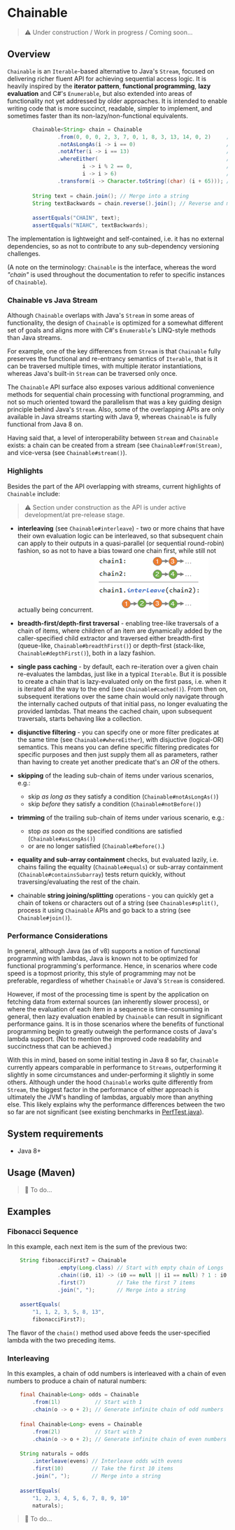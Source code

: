 # Chainable

> :warning: Under construction / Work in progress / Coming soon...

## Overview

`Chainable` is an `Iterable`-based alternative to Java's `Stream`, focused on delivering richer fluent API for achieving sequential access logic. It is heavily inspired by the **iterator pattern**, **functional programming**, **lazy evaluation** and C#'s `Enumerable`, but also extended into areas of functionality not yet addressed by older approaches. It is intended to enable writing code that is more succinct, readable, simpler to implement, and sometimes faster than its non-lazy/non-functional equivalents.

```java
        Chainable<String> chain = Chainable
                .from(0, 0, 0, 2, 3, 7, 0, 1, 8, 3, 13, 14, 0, 2)     // Integers
                .notAsLongAs(i -> i == 0)                             // Ignore leading sub chain of 0s
                .notAfter(i -> i == 13)                               // Stop after finding 13
                .whereEither(                                         // Choose only those that...
                        i -> i % 2 == 0,                              // ...are even
                        i -> i > 6)                                   // ...or greater than 6
                .transform(i -> Character.toString((char) (i + 65))); // Transform into letters

        String text = chain.join(); // Merge into a string
        String textBackwards = chain.reverse().join(); // Reverse and merge into a string

        assertEquals("CHAIN", text);
        assertEquals("NIAHC", textBackwards);
```

The implementation is lightweight and self-contained, i.e. it has no external dependencies, so as not to contribute to any sub-dependency versioning challenges.

(A note on the terminology: `Chainable` is the interface, whereas the word *"chain"* is used throughout the documentation to refer to specific instances of `Chainable`).

### Chainable vs Java Stream

Although `Chainable` overlaps with Java's `Stream` in some areas of functionality, the design of `Chainable` is optimized for a somewhat different set of goals and aligns more with C#'s `Enumerable`'s LINQ-style methods than Java streams.

For example, one of the key differences from `Stream` is that `Chainable` fully preserves the functional and re-entrancy semantics of `Iterable`, that is it can be traversed multiple times, with multiple iterator instantiations, whereas Java's built-in `Stream` can be traversed only once.

The `Chainable` API surface also exposes various additional convenience methods for sequential chain processing with functional programming, and not so much oriented toward the parallelism that was a key guiding design principle behind Java's `Stream`. Also, some of the overlapping APIs are only available in Java streams starting with Java 9, whereas `Chainable` is fully functional from Java 8 on.

Having said that, a level of interoperability between `Stream` and `Chainable` exists: a chain can be created from a stream (see `Chainable#from(Stream)`, and vice-versa (see `Chainable#stream()`).

### Highlights

Besides the part of the API overlapping with streams, current highlights of `Chainable` include:

> :warning: Section under construction as the API is under active development/at pre-release stage.

- **interleaving** (see `Chainable#interleave`) - two or more chains that have their own evaluation logic can be interleaved,
so that subsequent chain can apply to their outputs in a quasi-parallel (or sequential round-robin) fashion, so as not to have a bias toward one chain first, while still not actually being concurrent.
![Interleave](./src/main/java/doc-files/img/interleave.png)

- **breadth-first/depth-first traversal** - enabling tree-like traversals of a chain of items, where children of an item are dynamically added by the caller-specified child extractor and traversed either breadth-first (queue-like, `Chainable#breadthFirst()`) or depth-first (stack-like, `Chainable#depthFirst()`), both in a lazy fashion.

- **single pass caching** - by default, each re-iteration over a given chain re-evaluates the lambdas, just like in a typical `Iterable`. But it is possible to create a chain that is lazy-evaluated only on the first pass, i.e. when it is iterated all the way to the end (see `Chainable#cached()`). From then on, subsequent iterations over the same chain would only navigate through the internally cached outputs of that initial pass, no longer evaluating the provided lambdas. That means the cached chain, upon subsequent traversals, starts behaving like a collection. 

- **disjunctive filtering** - you can specify one or more filter predicates at the same time (see `Chainable#whereEither`), with disjuctive (logical-OR) semantics. This means you can define specific filtering predicates for specific purposes and then just supply them all as parameters, rather than having to create yet another predicate that's an *OR* of the others.

- **skipping** of the leading sub-chain of items under various scenarios, e.g.:
  - skip *as long as* they satisfy a condition (`Chainable#notAsLongAs()`)
  - skip *before* they satisfy a condition (`Chainable#notBefore()`)
  
- **trimming** of the trailing sub-chain of items under various scenario, e.g.:
  - stop *as soon as* the specified conditions are satisfied (`Chainable#asLongAs()`)
  - or are no longer satisfied (`Chainable#before()`.)

- **equality and sub-array containment** checks, but evaluated lazily, i.e. chains failing the equality (`Chainable#equals`) or sub-array containment (`Chainable#containsSubarray`) tests return quickly, without traversing/evaluating the rest of the chain.

- chainable **string joining/splitting** operations - you can quickly get a chain of tokens or characters out of a string (see `Chainables#split()`, process it using `Chainable` APIs and go back to a string (see `Chainable#join()`).

### Performance Considerations

In general, although Java (as of v8) supports a notion of functional programming with lambdas, Java is known not to be optimized for functional programming's performance. Hence, in scenarios where code speed is a topmost priority, this style of programming may not be preferable, regardless of whether `Chainable` or Java's `Stream` is considered.

However, if most of the processing time is spent by the application on fetching data from external sources (an inherently slower process), or where the evaluation of each item in a sequence is time-consuming in general, then lazy evaluation enabled by `Chainable` can result in significant performance gains. It is in those scenarios where the benefits of functional programming begin to greatly outweigh the performance costs of Java's lambda support. (Not to mention the improved code readability and succinctness that can be achieved.)

With this in mind, based on some initial testing in Java 8 so far, `Chainable` currently appears comparable in performance to `Streams`, outperforming it slightly in some circumstances and under-performing it slightly in some others. Although under the hood `Chainable` works quite differently from `Stream`, the biggest factor in the performance of either approach is ultimately the JVM's handling of lambdas, arguably more than anything else. This likely explains why the performance differences between the two so far are not significant (see existing benchmarks in [PerfTest.java](https://github.com/martinsawicki/chainable/blob/dev/src/test/java/com/github/martinsawicki/chainable/PerfTest.java)). 

## System requirements

- Java 8+

## Usage (Maven)

> :triangular_flag_on_post: To do...

## Examples

### Fibonacci Sequence

In this example, each next item is the sum of the previous two:

```java
    String fibonacciFirst7 = Chainable
                .empty(Long.class) // Start with empty chain of Longs
                .chain((i0, i1) -> (i0 == null || i1 == null) ? 1 : i0 + i1) // Fibonacci number generator
                .first(7)          // Take the first 7 items
                .join(", ");       // Merge into a string

    assertEquals(
        "1, 1, 2, 3, 5, 8, 13",
        fibonacciFirst7);
```

The flavor of the `chain()` method used above feeds the user-specified lambda with the two preceding items.

### Interleaving

In this examples, a chain of odd numbers is interleaved with a chain of even numbers to produce a chain of natural numbers:

```java
    final Chainable<Long> odds = Chainable
        .from(1l)           // Start with 1
        .chain(o -> o + 2); // Generate infinite chain of odd numbers

    final Chainable<Long> evens = Chainable
        .from(2l)           // Start with 2
        .chain(o -> o + 2); // Generate infinite chain of even numbers

    String naturals = odds
        .interleave(evens) // Interleave odds with evens
        .first(10)         // Take the first 10 items 
        .join(", ");       // Merge into a string

    assertEquals(
        "1, 2, 3, 4, 5, 6, 7, 8, 9, 10"
        naturals);
```

> :triangular_flag_on_post: To do...